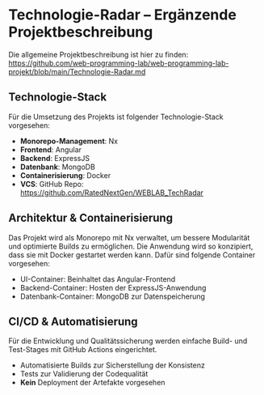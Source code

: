 # Technologie-Radar – Ergänzende Projektbeschreibung

Die allgemeine Projektbeschreibung ist hier zu finden: https://github.com/web-programming-lab/web-programming-lab-projekt/blob/main/Technologie-Radar.md

## Technologie-Stack
Für die Umsetzung des Projekts ist folgender Technologie-Stack vorgesehen:
* **Monorepo-Management**: Nx
* **Frontend**: Angular
* **Backend**: ExpressJS
* **Datenbank**: MongoDB
* **Containerisierung**: Docker
* **VCS**: GitHub Repo: https://github.com/RatedNextGen/WEBLAB_TechRadar

## Architektur & Containerisierung
Das Projekt wird als Monorepo mit Nx verwaltet, um bessere Modularität und optimierte Builds zu ermöglichen.
Die Anwendung wird so konzipiert, dass sie mit Docker gestartet werden kann. Dafür sind folgende Container vorgesehen:
* UI-Container: Beinhaltet das Angular-Frontend
* Backend-Container: Hosten der ExpressJS-Anwendung
* Datenbank-Container: MongoDB zur Datenspeicherung

## CI/CD & Automatisierung
Für die Entwicklung und Qualitätssicherung werden einfache Build- und Test-Stages mit GitHub Actions eingerichtet.
* Automatisierte Builds zur Sicherstellung der Konsistenz
* Tests zur Validierung der Codequalität
* **Kein** Deployment der Artefakte vorgesehen

